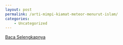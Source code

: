 ```yaml
---
layout: post
permalink: /arti-mimpi-kiamat-meteor-menurut-islam/
categories:
    - Uncategorized
---
```


[Baca Selengkapnya](/06)